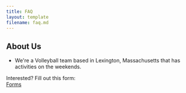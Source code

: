 ```yaml
---
title: FAQ
layout: template
filename: faq.md
--- 
```


## About Us

- We're a Volleyball team based in Lexington, Massachusetts that has activities on the weekends.

Interested?
Fill out this form:
<br>
[Forms](https://www.forms.google.com)

